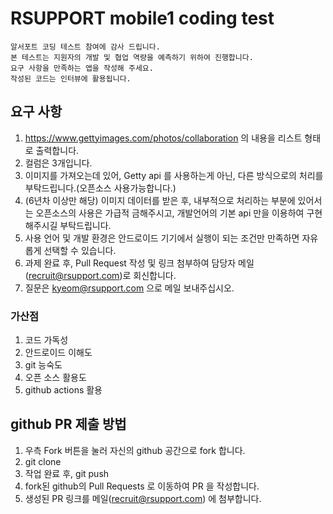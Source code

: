 # RSUPPORT mobile1 coding test

    알서포트 코딩 테스트 참여에 감사 드립니다.
    본 테스트는 지원자의 개발 및 협업 역량을 예측하기 위하여 진행합니다.
    요구 사항을 만족하는 앱을 작성해 주세요.
    작성된 코드는 인터뷰에 활용됩니다.

## 요구 사항
1. https://www.gettyimages.com/photos/collaboration 의 내용을 리스트 형태로 출력합니다.
2. 컬럼은 3개입니다.
3. 이미지를 가져오는데 있어, Getty api 를 사용하는게 아닌, 다른 방식으로의 처리를 부탁드립니다.(오픈소스 사용가능합니다.)
4. (6년차 이상만 해당) 이미지 데이터를 받은 후, 내부적으로 처리하는 부분에 있어서는 오픈소스의 사용은 가급적 금해주시고, 개발언어의 기본 api 만을 이용하여 구현해주시길 부탁드립니다.
5. 사용 언어 및 개발 환경은 안드로이드 기기에서 실행이 되는 조건만 만족하면 자유롭게 선택할 수 있습니다.
6. 과제 완료 후, Pull Request 작성 및 링크 첨부하여 담당자 메일(recruit@rsupport.com)로 회신합니다.
7. 질문은 kyeom@rsupport.com 으로 메일 보내주십시오.

### 가산점 
1. 코드 가독성
2. 안드로이드 이해도
3. git 능숙도
4. 오픈 소스 활용도
5. github actions 활용

## github PR 제출 방법
1. 우측 Fork 버튼을 눌러 자신의 github 공간으로 fork 합니다.
2. git clone
3. 작업 완료 후, git push
4. fork된 github의 Pull Requests 로 이동하여 PR 을 작성합니다.
5. 생성된 PR 링크를 메일(recruit@rsupport.com) 에 첨부합니다.
